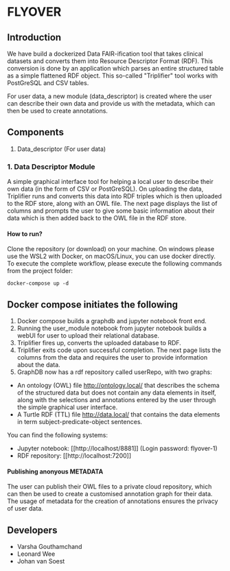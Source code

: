 # FLYOVER

## Introduction

We have build a dockerized Data FAIR-ification tool that takes clinical datasets and converts them into Resource Descriptor Format (RDF). This conversion is done by an application which parses an entire structured table as a simple flattened RDF object. This so-called "Triplifier" tool works with PostGreSQL and CSV tables.

For user data, a new module (data_descriptor) is created where the user can describe their own data and provide us with the metadata, which can then be used to create annotations.

## Components

1. Data_descriptor (For user data)

### 1. Data Descriptor Module
A simple graphical interface tool for helping a local user to describe their own data (in the form of CSV or PostGreSQL). On uploading the data, Triplifier runs and converts this data into RDF triples which is then uploaded to the RDF store, along with an OWL file. The next page displays the list of columns and prompts the user to give some basic information about their data which is then added back to the OWL file in the RDF store.  

#### How to run?
Clone the repository (or download) on your machine. On windows please use the WSL2 with Docker, on macOS/Linux, you can use docker directly.
To execute the complete workflow, please execute the following commands from the project folder:
```
docker-compose up -d
```

## Docker compose initiates the following

1. Docker compose builds a graphdb and jupyter notebook front end.
2. Running the user_module notebook from jupyter notebook builds a webUI for user to upload their relational database.
3. Triplifier fires up, converts the uploaded database to RDF.
4. Triplifier exits code upon successful completion. The next page lists the columns from the data and requires the user to provide information about the data. 
5. GraphDB now has a rdf repository called userRepo, with two graphs:

- An ontology (OWL) file <http://ontology.local/> that describes the schema of the structured data but does not contain any data elements in itself, along with the selections and annotations entered by the user through the simple graphical user interface.
- A Turtle RDF (TTL) file <http://data.local/> that contains the data elements in term subject-predicate-object sentences.

You can find the following systems:
* Jupyter notebook: [[http://localhost/8881]] (Login password: flyover-1)
* RDF repository: [[http://localhost:7200]]

#### Publishing anonyous METADATA
The user can publish their OWL files to a private cloud repository, which can then be used to create a customised annotation graph for their data. The usage of metadata for the creation of annotations ensures the privacy of user data.

## Developers

- Varsha Gouthamchand
- Leonard Wee
- Johan van Soest


